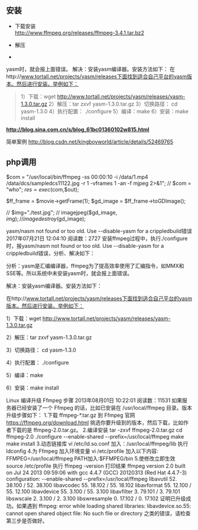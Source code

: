 ## 安装 ##
- 下载安装     
	http://www.ffmpeg.org/releases/ffmpeg-3.4.1.tar.bz2
- 解压

- 



yasm时，就会报上面错误。
解决：安装yasm编译器。安装方法如下：
在http://www.tortall.net/projects/yasm/releases下面找到适合自己平台的yasm版本。然后进行安装。举例如下：     
> 	1）下载：wget http://www.tortall.net/projects/yasm/releases/yasm-1.3.0.tar.gz
> 	2）解压：tar zxvf yasm-1.3.0.tar.gz
> 	3）切换路径： cd yasm-1.3.0
> 	4）执行配置： ./configure
> 	5）编译：make
> 	6）安装：make install







**http://blog.sina.com.cn/s/blog_61bc01360102w815.html**




简单案例
http://blog.csdn.net/kingboyworld/article/details/52469765



## php调用

$com = "/usr/local/bin/ffmpeg -ss 00:00:10  -i /data/1.mp4  /data/dcs/sampledcs11122.jpg  -r 1 -vframes 1 -an -f mjpeg 2>&1";
// $com = "who";
$res = exec($com,$out);



$ff_frame = $movie->getFrame(1);
$gd_image = $ff_frame->toGDImage();


// $img="./test.jpg";
// imagejpeg($gd_image, $img);
// imagedestroy($gd_image);


yasm/nasm not found or too old. Use --disable-yasm for a crippledbuild错误
2017年07月21日 12:04:10
阅读数：2727
安装ffmpeg过程中，执行./configure时，报yasm/nasm not found or too old. Use --disable-yasm for a crippledbuild错误，分析、解决如下：

分析：yasm是汇编编译器，ffmpeg为了提高效率使用了汇编指令，如MMX和SSE等。所以系统中未安装yasm时，就会报上面错误。

解决：安装yasm编译器。安装方法如下：

在http://www.tortall.net/projects/yasm/releases下面找到适合自己平台的yasm版本。然后进行安装。举例如下：

1）下载：wget http://www.tortall.net/projects/yasm/releases/yasm-1.3.0.tar.gz

2）解压：tar zxvf yasm-1.3.0.tar.gz

3）切换路径： cd yasm-1.3.0

4）执行配置： ./configure

5）编译：make

6）安装：make install





Linux 编译升级 Ffmpeg 步骤
2013年08月01日 10:22:01
阅读数：11531
        如果服务器已经安装了一个 Ffmpeg 的话，比如已安装在 /usr/local/ffmpeg 目录。版本升级步骤如下：
        1.下载 ffmpeg-*.tar.gz
        到 Ffmpeg 官网 https://ffmpeg.org/download.html 挑选你要升级到的版本，然后下载，比如作者下载的是 ffmpeg-2.0.tar.gz。
        2.编译安装
        tar -zxvf ffmpeg-2.0.tar.gz
        cd ffmpeg-2.0
        ./configure --enable-shared --prefix=/usr/local/ffmpeg
        make
        make install
        3.动态链接库
        vi /etc/ld.so.conf
        加入：/usr/local/ffmpeg/lib
        执行
        ldconfig
        4.为 Ffmpeg 加入环境变量
        vi /etc/profile
        加入以下内容:
        FFMPEG=/usr/local/ffmpeg
        PATH加入:$FFMPEG/bin
        5.使修改立即生效
        source /etc/profile
        执行 
        ffmpeg -version
        打印结果
ffmpeg version 2.0
built on Jul 24 2013 09:59:06 with gcc 4.4.7 (GCC) 20120313 (Red Hat 4.4.7-3)
configuration: --enable-shared --prefix=/usr/local/ffmpeg
libavutil      52. 38.100 / 52. 38.100
libavcodec     55. 18.102 / 55. 18.102
libavformat    55. 12.100 / 55. 12.100
libavdevice    55.  3.100 / 55.  3.100
libavfilter     3. 79.101 /  3. 79.101
libswscale      2.  3.100 /  2.  3.100
libswresample   0. 17.102 /  0. 17.102
        证明已升级成功。如果遇到 ffmpeg: error while loading shared libraries: libavdevice.so.55: cannot open shared object file: No such file or directory 之类的错误，请检查第三步是否做好。